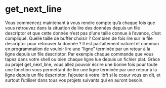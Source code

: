 # get_next_line
Vous commencez maintenant à vous rendre compte qu’à chaque fois que vous retrouvez dans la situation de lire des données depuis un file descriptor et que cette donnée n’est pas d’une taille connue à l’avance, c’est compliqué. Quelle taille de buffer choisir ? Combien de fois lire sur le file descriptor pour retrouver la donnée ? Il est parfaitement naturel et commun en programmation de vouloir lire une “ligne” terminée par un retour à la ligne depuis un file descriptor. Par exemple chaque commande que vous tapez dans votre shell ou bien chaque ligne lue depuis un fichier plat. Grâce au projet get_next_line, vous allez pouvoir écrire une bonne fois pour toute une fonction vous permettant de lire une ligne terminée par une retour à la ligne depuis un file descriptor, l’ajouter à votre libft si le coeur vous en dit, et surtout l’utiliser dans tous vos projets suivants qui en auront besoin.

